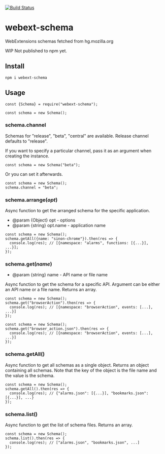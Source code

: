 [![Build Status](https://travis-ci.org/asamuzaK/webext-schema.svg?branch=master)](https://travis-ci.org/asamuzaK/webext-schema)

# webext-schema

WebExtensions schemas fetched from hg.mozilla.org

WIP
Not published to npm yet.

## Install

```
npm i webext-schema
```

## Usage

```
const {Schema} = require("webext-schema");

const schema = new Schema();
```

### schema.channel

Schemas for "release", "beta", "central" are available.
Release channel defaults to "release".

If you want to specify a particular channel, pass it as an argument when creating the instance.

```
const schema = new Schema("beta");
```

Or you can set it afterwards.

```
const schema = new Schema();
schema.channel = "beta";
```

### schema.arrange(<var>opt</var>)

Async function to get the arranged schema for the specific application.

* @param {Object} opt - options
* @param {string} opt.name - application name

```
const schema = new Schema();
schema.getAll({name: "sinon-chrome"}).then(res => {
  console.log(res); // [{namespace: "alarms", functions: [{...}], ...}];
});
```

### schema.get(<var>name</var>)

* @param {string} name - API name or file name

Async function to get the schema for a specific API.
Argument can be either an API name or a file name.
Returns an array.

```
const schema = new Schema();
schema.get("browserAction").then(res => {
  console.log(res); // [{namespace: "browserAction", events: [...], ...}]
});
```

```
const schema = new Schema();
schema.get("browser_action.json").then(res => {
  console.log(res); // [{namespace: "browserAction", events: [...], ...}]
});
```

### schema.getAll()

Async function to get all schemas as a single object.
Returns an object containing all schemas.
Note that the key of the object is the file name and the value is the schema.

```
const schema = new Schema();
schema.getAll().then(res => {
  console.log(res); // {"alarms.json": [{...}], "bookmarks.json": [{...}], ...}
});
```

### schema.list()

Async function to get the list of schema files.
Returns an array.

```
const schema = new Schema();
schema.list().then(res => {
  console.log(res); // ["alarms.json", "bookmarks.json", ...]
});
```
